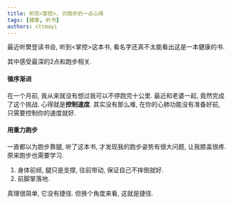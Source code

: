 ```yaml
---
title: 听完<掌控>, 对跑步的一点心得
tags: [健康, 听书]
authors: cttmayi
---
```


最近听樊登读书会, 听到\<掌控\>这本书, 看名字还真不太能看出这是一本健康的书.

其中感受最深的2点和跑步相关.
#### 循序渐进
在一个月前, 我从来就没有想过我可以不停跑完十公里. 最近和老婆一起, 竟然完成了这个挑战. 心得就是**控制速度**. 其实没有那么难, 在你的心肺功能没有准备好前, 只需要控制你的速度就好.

#### 用重力跑步
一直都以为跑步靠腿, 听了这本书, 才发现我的跑步姿势有很大问题, 让我膝盖很疼.原来跑步也需要学习. 
1. 身体前倾, 腿只是支撑, 往前带动, 保证自己不摔倒就好.
2. 前脚掌落地.

真理很简单, 它没有捷径. 但换个角度来看, 这就是捷径.